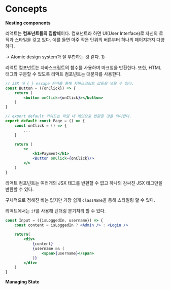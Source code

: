 # Concepts

**Nesting components**

리액트는 **컴포넌트들의 집합체**이다. 컴포넌트라 하면 UI(User Interface)로 자신의 로직과 스타일을 갖고 있다. 예를 들면 아주 작은 단위의 버튼부터 하나의 페이지까지 다양하다.

\-> Atomic design system과 잘 부합하는 것 같다. [1)](https://blog.prototypr.io/what-is-this-thing-atomic-design-i-keep-hearing-about-3b7bd0edddcd)

리액트 컴포넌트는 자바스크립트의 함수를 사용하며 마크업을 반환한다. 또한, HTML 태그와 구분할 수 있도록 리액트 컴포넌트는 대문자를 사용한다.&#x20;

```jsx
// JSX 내 { } escape 문자를 통해 자바스크립트 값들을 넣을 수 있다.
const Button = ({onClick}) => {
    return (
        <button onClick={onClick}></button>
    )
}

// export default 키워드는 파일 내 메인으로 반환할 것을 의미한다.
export default const Page = () => {
    const onClick = () => {
        ...
    }

    return (
        <>
            <h1>Payment</h1>
            <Button onClick={onClick}/>
        </>
    )
}
```

리액트 컴포넌트는 여러개의 JSX 태그를 반환할 수 없고 하나의 감싸진 JSX 태그만을 반환할 수 있다.&#x20;

구체적으로 정해진 바는 없지만 가장 쉽게 `className`을 통해 스타일링 할 수 있다.&#x20;



리액트에서는 `if`를 사용해 렌더링 분기처리 할 수 있다.

```jsx
const Input = ({isLoggedIn, username}) => {
    const content = isLoggedIn ? <Admin /> : <Login />
    
    return(
        <div>
            {content}
            {username && (
                <span>{username}</span>
            )}
        </div>
    )
}
```



**Managing State**

